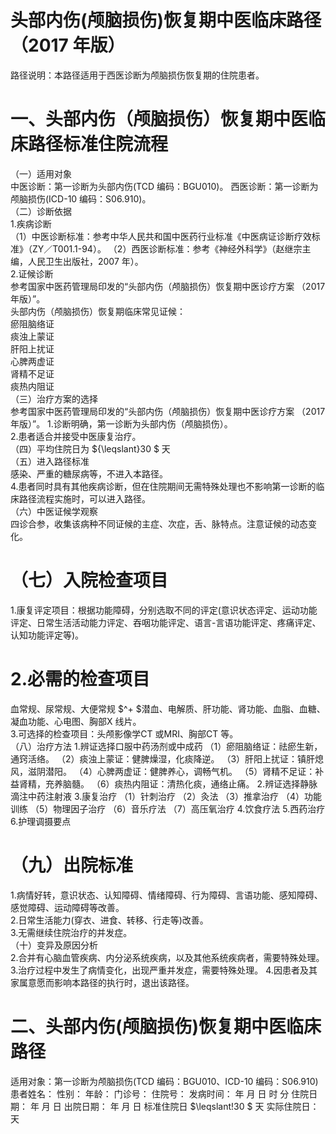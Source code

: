 # 头部内伤(颅脑损伤)恢复期中医临床路径 （2017 年版）  
路径说明：本路径适用于西医诊断为颅脑损伤恢复期的住院患者。  
# 一、头部内伤（颅脑损伤）恢复期中医临床路径标准住院流程  
（一）适用对象  
中医诊断：第一诊断为头部内伤(TCD 编码：BGU010)。 西医诊断：第一诊断为颅脑损伤(ICD-10 编码：S06.910)。  
（二）诊断依据  
1.疾病诊断  
（1）中医诊断标准：参考中华人民共和国中医药行业标准《中医病证诊断疗效标准》（ZY／T001.1-94）。  （2）西医诊断标准：参考《神经外科学》（赵继宗主编，人民卫生出版社，2007 年）。  
2.证候诊断  
参考国家中医药管理局印发的“头部内伤（颅脑损伤）恢复期中医诊疗方案
（2017 年版）”。  
头部内伤（颅脑损伤）恢复期临床常见证候：  
瘀阻脑络证  
痰浊上蒙证  
肝阳上扰证  
心脾两虚证  
肾精不足证  
痰热内阻证  
（三）治疗方案的选择  
参考国家中医药管理局印发的“头部内伤（颅脑损伤）恢复期中医诊疗方案
（2017 年版）”。 1.诊断明确，第一诊断为头部内伤（颅脑损伤）。  
2.患者适合并接受中医康复治疗。  
（四）平均住院日为 ${\leqslant}30 $ 天  
（五）进入路径标准  
感染、严重的糖尿病等，不进入本路径。  
4.患者同时具有其他疾病诊断，但在住院期间无需特殊处理也不影响第一诊断的临床路径流程实施时，可以进入路径。  
（六）中医证候学观察  
四诊合参，收集该病种不同证候的主症、次症，舌、脉特点。注意证候的动态变化。  
# （七）入院检查项目  
1.康复评定项目：根据功能障碍，分别选取不同的评定(意识状态评定、运动功能评定、日常生活活动能力评定、吞咽功能评定、语言-言语功能评定、疼痛评定、认知功能评定等)。  
# 2.必需的检查项目  
血常规、尿常规、大便常规 $^+ $潜血、电解质、肝功能、肾功能、血脂、血糖、凝血功能、心电图、胸部X 线片。  
3.可选择的检查项目：头颅影像学CT 或MRI、胸部CT 等。  
（八）治疗方法 1.辨证选择口服中药汤剂或中成药  （1）瘀阻脑络证：祛瘀生新，通窍活络。 （2）痰浊上蒙证：健脾燥湿，化痰降逆。  （3）肝阳上扰证：镇肝熄风，滋阴潜阳。 （4）心脾两虚证：健脾养心，调畅气机。 （5）肾精不足证：补益肾精，充养脑髓。 （6）痰热内阻证：清热化痰，通络止痛。 2.辨证选择静脉滴注中药注射液   3.康复治疗  （1）针刺治疗 （2）灸法 （3）推拿治疗 （4）功能训练 （5）物理因子治疗 （6）音乐疗法 （7）高压氧治疗 4.饮食疗法 5.西药治疗  6.护理调摄要点  
# （九）出院标准  
1.病情好转，意识状态、认知障碍、情绪障碍、行为障碍、言语功能、感知障碍、感觉障碍、运动障碍等改善。  
2.日常生活能力(穿衣、进食、转移、行走等)改善。  
3.无需继续住院治疗的并发症。  
（十）变异及原因分析  
2.合并有心脑血管疾病、内分泌系统疾病，以及其他系统疾病者，需要特殊处理。  
3.治疗过程中发生了病情变化，出现严重并发症，需要特殊处理。 4.因患者及其家属意愿而影响本路径的执行时，退出该路径。  
# 二、头部内伤(颅脑损伤)恢复期中医临床路径  
适用对象：第一诊断为颅脑损伤(TCD 编码：BGU010、ICD-10 编码：S06.910)  患者姓名：          性别：    年龄：    门诊号：         住院号：            发病时间：   年  月  日  时  分  住院日期：   年  月  日 出院日期：   年  月   日 标准住院日 $\leqslant\!30 $ 天                实际住院日：   天  
